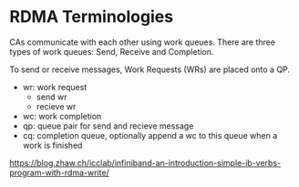 # RDMA Terminologies

CAs communicate with each other using work queues. There are three types of work queues: Send, Receive and Completion.

To send or receive messages, Work Requests (WRs) are placed onto a QP.

* wr: work request
    * send wr
    * recieve wr
* wc: work completion
* qp: queue pair for send and recieve message
* cq: completion queue, optionally append a wc to this queue when a work is finished 




https://blog.zhaw.ch/icclab/infiniband-an-introduction-simple-ib-verbs-program-with-rdma-write/

